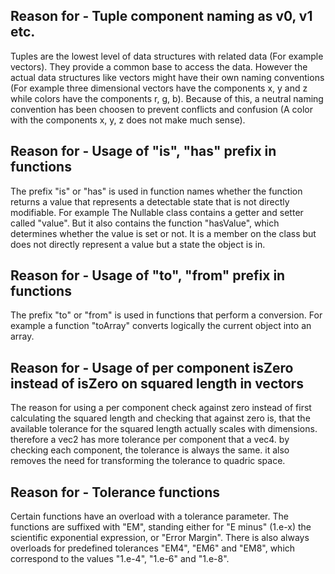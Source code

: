 ## Reason for - Tuple component naming as v0, v1 etc.

Tuples are the lowest level of data structures with related data (For example
vectors). They provide a common base to access the data. However the actual data
structures like vectors might have their own naming conventions (For example
three dimensional vectors have the components x, y and z while colors have the
components r, g, b). Because of this, a neutral naming convention has been
choosen to prevent conflicts and confusion (A color with the components x, y, z
does not make much sense).

## Reason for - Usage of "is", "has" prefix in functions

The prefix "is" or "has" is used in function names whether the function returns
a value that represents a detectable state that is not directly modifiable. For
example The Nullable class contains a getter and setter called "value". But it
also contains the function "hasValue", which determines whether the value is
set or not. It is a member on the class but does not directly represent a value
but a state the object is in.

## Reason for - Usage of "to", "from" prefix in functions

The prefix "to" or "from" is used in functions that perform a conversion. For
example a function "toArray" converts logically the current object into an array.

## Reason for - Usage of per component isZero instead of isZero on squared length in vectors

The reason for using a per component check against zero instead of first calculating
the squared length and checking that against zero is, that the available tolerance for
the squared length actually scales with dimensions. therefore a vec2 has more tolerance
per component that a vec4. by checking each component, the tolerance is always the same.
it also removes the need for transforming the tolerance to quadric space.

## Reason for - Tolerance functions

Certain functions have an overload with a tolerance parameter. The functions are suffixed with
"EM", standing either for "E minus" (1.e-x) the scientific exponential expression, or "Error Margin".
There is also always overloads for predefined tolerances "EM4", "EM6" and "EM8", which correspond
to the values "1.e-4", "1.e-6" and "1.e-8".
